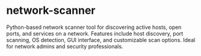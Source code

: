 # network-scanner
Python-based network scanner tool for discovering active hosts, open ports, and services on a network. Features include host discovery, port scanning, OS detection, GUI interface, and customizable scan options. Ideal for network admins and security professionals.

